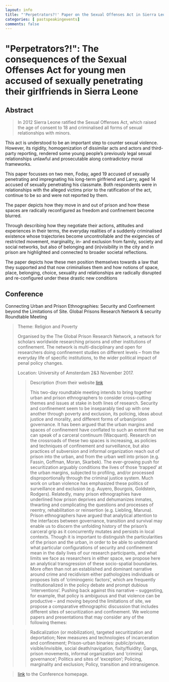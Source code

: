 ```yaml
---
layout: info
title: "'Perpetrators?!' Paper on the Sexual Offenses Act in Sierra Leone at the Global Prisons Research Network & Security Roundtable Meeting. Amsterdam. 2 & 3 November 2017"
categories: [ pastspeakingevents]
comments: false
---
```


# \"Perpetrators?!\": The consequences of the Sexual Offenses Act for young men accused of sexually penetrating their girlfriends in Sierra Leone

## Abstract

> In 2012 Sierra Leone ratified the Sexual Offenses Act, which raised the age of consent to 18 and
criminalised all forms of sexual relationships with minors.

This act is understood to be an important step to counter sexual violence. However, its rigidity,
homogenization of dissimilar acts and actors and third-party reporting, rendered some young
people’s previously legal sexual relationships unlawful and prosecutable along contradictory moral
frameworks.

This paper focusses on two men, Foday, aged 19 accused of sexually penetrating and impregnating
his long-term girlfriend and Larry, aged 14 accused of sexually penetrating his classmate. Both
respondents were in relationships with the alleged victims prior to the ratification of the act, continue
to be so and were not reported by them.

The paper depicts how they move in and out of prison and how these spaces are radically reconfigured
as freedom and confinement become blurred.

Through describing how they negotiate their actions, attitudes and experiences in their terms, the
everyday realities of a suddenly criminalised existence whose trajectories become uncontrollable
and the exigencies of restricted movement, marginality, in- and exclusion from family, society and
social networks, but also of belonging and (in)visibility in the city and in prison are highlighted and
connected to broader societal reflections.

The paper depicts how these men position themselves towards a law that they supported and that
now criminalises them and how notions of space, place, belonging, choice, sexuality and
relationships are radically disrupted and re-configured under these drastic new conditions


## Conference
Connecting Urban and Prison Ethnographies: Security and Confinement
beyond the Limitations of Site.
Global Prisons Research Network & security Roundtable Meeting

>Theme: Religion and Poverty 
>
>Organised by the The Global Prison Research Network, a network for scholars worldwide researching prisons and other institutions of confinement. 
The network is multi-disciplinary and open for researchers doing confinement studies on different levels – from the everyday life of specific institutions, to the wider political impact of penal policy changes.
>
>Location: University of Amsterdam 2&3 November  2017.
>
>>Description (from their website [link](https://sites.google.com/site/gprnnetwork/)
>>
>>This two-day roundtable meeting intends to bring together urban and prison ethnographers to consider cross-cutting themes and issues at stake in both lines of research. Security and confinement seem to be inseparably tied up with one another through poverty and exclusion, its policing, ideas about justice and morality, and different forms of urban/prison governance. It has been argued that the urban margins and spaces of confinement have conflated to such an extent that we can speak of a carceral continuum (Wacquant). Research on the crossroads of these two spaces is increasing, as policies and techniques of confinement and surveillance, but also practices of subversion and informal organization reach out of prison into the urban, and from the urban well into prison (e.g. Fassin, Goffman, Moran, Skarbek). The ever-growing push for securitization arguably conditions the lives of those ‘trapped’ at the urban margins, subjected to profiling, and/or processed disproportionally through the criminal justice system. Much work on urban violence has emphasized these politics of surveillance and exclusion (e.g. Auyero, Bourgois, Goldstein, Rodgers). Relatedly, many prison ethnographies have underlined how prison deprives and dehumanizes inmates, thwarting and complicating the questions and processes of reentry, rehabilitation or reinsertion (e.g. Liebling, Maruna). Prison ethnographers have argued that analytical attention to the interfaces between governance, transition and survival may enable us to discern the unfolding history of the prison’s carceral grip as it concurrently mutates and persists in local contexts.
Though it is important to distinguish the particularities of the prison and the urban, in order to be able to understand what particular configurations of security and confinement mean in the daily lives of our research participants, and what limits we face as researchers in either space, we propose here an analytical transgression of these socio-spatial boundaries. More often than not an established and dominant narrative around crime and recidivism either pathologizes individuals or proposes lists of ‘criminogenic factors’, which are frequently institutionalized in the policy debate and prompt dubious ‘interventions’. Pushing back against this narrative – suggesting, for example, that policy is ambiguous and that violence can be productive – and moving beyond the limitations of site, we propose a comparative ethnographic discussion that includes different sites of securitization and confinement. We welcome papers and presentations that may consider any of the following themes:
 
>>Radicalization (or mobilization), targeted securitization and deportation;
>>New measures and technologies of incarceration and confinement;
>>Prison-urban binaries: public/private, visible/invisible, social death/navigation, fixity/fluidity;
>>Gangs, prison movements, informal organization and ‘criminal governance’;
>>Politics and sites of ‘exception’;
>>Policing, marginality and exclusion;
>>Policy, transition and intransigence.


> [link](https://sites.google.com/site/gprnnetwork/home/news/upcominggprn-securcitroundtablemeetinginamsterdam) to the Conference homepage.
>
